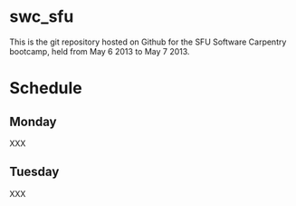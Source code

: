 swc_sfu
=======

This is the git repository hosted on Github for the SFU Software Carpentry bootcamp, held from May 6 2013 to May 7 2013. 

# Schedule

## Monday

XXX

## Tuesday

XXX